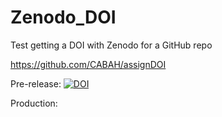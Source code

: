 # Zenodo_DOI
Test getting a DOI with Zenodo for a GitHub repo

https://github.com/CABAH/assignDOI  

Pre-release:
<a href="https://zenodo.org/badge/latestdoi/671745495"><img src="https://zenodo.org/badge/671745495.svg" alt="DOI"></a>

Production:
